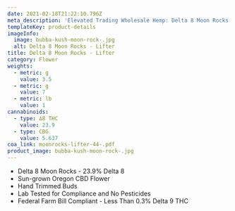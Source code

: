 ```yaml
---
date: 2021-02-18T21:22:10.796Z
meta_description: 'Elevated Trading Wholesale Hemp: Delta 8 Moon Rocks - Lifter'
templateKey: product-details
imageInfo:
  image: bubba-kush-moon-rock-.jpg
  alt: Delta 8 Moon Rocks - Lifter
title: Delta 8 Moon Rocks - Lifter
category: Flower
weights:
  - metric: g
    value: 3.5
  - metric: g
    value: 7
  - metric: lb
    value: 1
cannabinoids:
  - type: ∆8 THC
    value: 23.9
  - type: CBG
    value: 5.637
coa_link: moonrocks-lifter-44-.pdf
product_image: bubba-kush-moon-rock-.jpg
---
```


- Delta 8 Moon Rocks - 23.9% Delta 8
- Sun-grown Oregon CBD Flower
- Hand Trimmed Buds
- Lab Tested for Compliance and No Pesticides
- Federal Farm Bill Compliant - Less Than 0.3% Delta 9 THC
